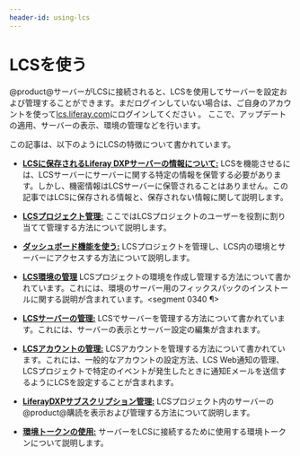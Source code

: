 ```yaml
---
header-id: using-lcs
---
```


# LCSを使う

@product@サーバーがLCSに接続されると、LCSを使用してサーバーを設定および管理することができます。まだログインしていない場合は、ご自身のアカウントを使って[lcs.liferay.com](https://lcs.liferay.com)にログインしてください 。
ここで、アップデートの適用、サーバーの表示、環境の管理などを行います。



この記事は、以下のようにLCSの特徴について書かれています。

- [**LCSに保存されるLiferay DXPサーバーの情報について:**](/discover/deployment/-/knowledge_base/7-1/what-lcs-stores-about-your-liferay-dxp-servers)
LCSを機能させるには、LCSサーバーにサーバーに関する特定の情報を保管する必要があります。しかし、機密情報はLCSサーバーに保管されることはありません。この記事ではLCSに保存される情報と、保存されない情報に関して説明します。

- [**LCSプロジェクト管理:**](/discover/deployment/-/knowledge_base/7-1/managing-lcs-users-in-your-project)
ここではLCSプロジェクトのユーザーを役割に割り当てて管理する方法について説明します。

- [**ダッシュボード機能を使う:**](/discover/deployment/-/knowledge_base/7-1/using-the-dashboard)
LCSプロジェクトを管理し、LCS内の環境とサーバーにアクセスする方法について説明します。

- [**LCS環境の管理**](/discover/deployment/-/knowledge_base/7-1/managing-lcs-environments)
LCSプロジェクトの環境を作成し管理する方法について書かれています。これには、環境のサーバー用のフィックスパックのインストールに関する説明が含まれています。<segment 0340 ¶>


- [**LCSサーバーの管理:**](/discover/deployment/-/knowledge_base/7-1/managing-lcs-servers)
LCSでサーバーを管理する方法について書かれています。これには、サーバーの表示とサーバー設定の編集が含まれます。

- [**LCSアカウントの管理:**](/discover/deployment/-/knowledge_base/7-1/managing-your-lcs-account)
LCSアカウントを管理する方法について書かれています。これには、一般的なアカウントの設定方法、LCS Web通知の管理、LCSプロジェクトで特定のイベントが発生したときに通知Eメールを送信するようにLCSを設定することが含まれます。

- [**LiferayDXPサブスクリプション管理:**](/discover/deployment/-/knowledge_base/7-1/managing-liferay-dxp-subscriptions)
LCSプロジェクト内のサーバーの@product@購読を表示および管理する方法について説明します。

- [**環境トークンの使用:**](/discover/deployment/-/knowledge_base/7-1/understanding-environment-tokens)
サーバーをLCSに接続するために使用する環境トークンについて説明します。
